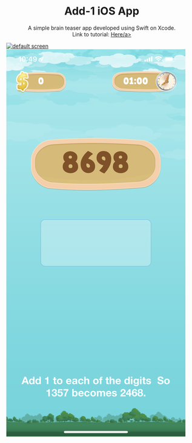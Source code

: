 
<h1 align="center">
  Add-1 iOS App
</h1>
<p align="center">
  A simple brain teaser app developed using Swift on Xcode. <br>
  Link to tutorial:
  <a href="https://learnappmaking.com/swift-guard-let-statement-how-to/" target="_blank">Here/a>
</p>

![default screen](homescreen.PNG) 
![screenshot](screenshot.PNG)
